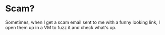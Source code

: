 # Scam?

Sometimes, when I get a scam email sent to me with a funny looking link, I open them up in a VM to fuzz it and check what's up.&#x20;
